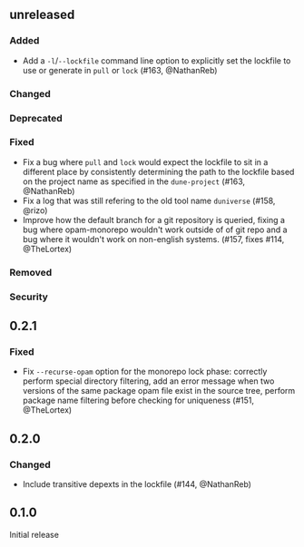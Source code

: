 ## unreleased

### Added

- Add a `-l`/`--lockfile` command line option to explicitly set the lockfile
  to use or generate in `pull` or `lock` (#163, @NathanReb)

### Changed

### Deprecated

### Fixed

- Fix a bug where `pull` and `lock` would expect the lockfile to sit in a different place
  by consistently determining the path to the lockfile based on the project name
  as specified in the `dune-project` (#163, @NathanReb) 
- Fix a log that was still refering to the old tool name `duniverse` (#158, @rizo)
- Improve how the default branch for a git repository is queried, fixing a bug
  where opam-monorepo wouldn't work outside of of git repo and a bug where it wouldn't
  work on non-english systems. (#157, fixes #114, @TheLortex)

### Removed

### Security

## 0.2.1

### Fixed

- Fix `--recurse-opam` option for the monorepo lock phase: correctly perform special directory
  filtering, add an error message when two versions of the same package opam file exist in the
  source tree, perform package name filtering before checking for uniqueness (#151, @TheLortex)

## 0.2.0

### Changed

- Include transitive depexts in the lockfile (#144, @NathanReb)

## 0.1.0

Initial release
